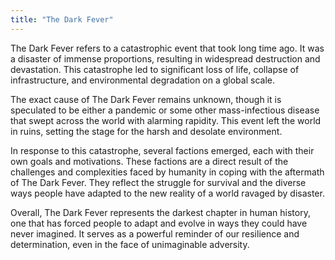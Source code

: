 ```yaml
---
title: "The Dark Fever"
---
```


The Dark Fever refers to a catastrophic event that took long time ago. It was a disaster of immense proportions, resulting in widespread destruction and devastation. This catastrophe led to significant loss of life, collapse of infrastructure, and environmental degradation on a global scale.

The exact cause of The Dark Fever remains unknown, though it is speculated to be either a pandemic or some other mass-infectious disease that swept across the world with alarming rapidity. This event left the world in ruins, setting the stage for the harsh and desolate environment.

In response to this catastrophe, several factions emerged, each with their own goals and motivations. These factions are a direct result of the challenges and complexities faced by humanity in coping with the aftermath of The Dark Fever. They reflect the struggle for survival and the diverse ways people have adapted to the new reality of a world ravaged by disaster.

Overall, The Dark Fever represents the darkest chapter in human history, one that has forced people to adapt and evolve in ways they could have never imagined. It serves as a powerful reminder of our resilience and determination, even in the face of unimaginable adversity.

